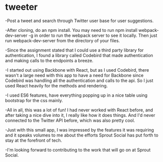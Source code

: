 # tweeter
-Post a tweet and search through Twitter user base for user suggestions.

-After cloning, do an npm install. You may need to run npm install webpack-dev-server -g in order to run the webpack server to see it locally. Then just run webpack-dev-server from the directory of your files.

-Since the assignment stated that I could use a third party library for authentication, I
found a library called Codebird that made authentication and making calls to the endpoints a breeze.

-I started out using Backbone with React, but as I used Codebird, there wasn't a large need with
this app to have a need for Backbone since Codebird was handling all the authentication and calls
to the api. So I just used React heavily for the methods and rendering.

-I used ES6 features, have everything popping up in a nice table using bootstrap for the css mainly.

-All in all, this was a lot of fun! I had never worked with React before, and after taking
a nice dive into it, I really like how it does things. And I'd never connected to the Twitter
API before, which was also pretty cool.

-Just with this small app, I was impressed by the features it was requiring and it speaks volumes
to me about the efforts Sprout Social has put forth to stay at the forefront of tech.

-I'm looking forward to contributing to the work that will go on at Sprout Social.

